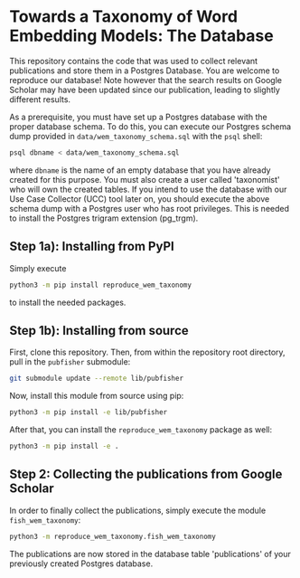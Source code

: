 # Towards a Taxonomy of Word Embedding Models: The Database

This repository contains the code that was used to collect relevant 
publications and store them in a Postgres Database.
You are welcome to reproduce our database!
Note however that the search results on Google Scholar may have been updated
since our publication, leading to slightly different results.

As a prerequisite, you must have set up a Postgres database with the proper 
database schema. To do this, you can execute our Postgres schema dump provided 
in `data/wem_taxonomy_schema.sql` with the `psql` shell:
```bash
psql dbname < data/wem_taxonomy_schema.sql
```
where `dbname` is the name of an empty database that you have already created 
for this purpose.
You must also create a user called 'taxonomist' who will own the created
tables. If you intend to use the database with our Use Case Collector (UCC)
tool later on, you should execute the above schema dump with a Postgres user 
who has root privileges.
This is needed to install the Postgres trigram extension (pg_trgm).

## Step 1a): Installing from PyPI

Simply execute
```bash
python3 -m pip install reproduce_wem_taxonomy
```
to install the needed packages.


## Step 1b): Installing from source

First, clone this repository. Then, from within the repository root directory,
pull in the `pubfisher` submodule:
```bash
git submodule update --remote lib/pubfisher
```
Now, install this module from source using pip:
```bash
python3 -m pip install -e lib/pubfisher
```
After that, you can install the `reproduce_wem_taxonomy` package as well:
```bash
python3 -m pip install -e .
```

## Step 2: Collecting the publications from Google Scholar

In order to finally collect the publications,
simply execute the module `fish_wem_taxonomy`:
```bash
python3 -m reproduce_wem_taxonomy.fish_wem_taxonomy
```

The publications are now stored in the database table 'publications' of
your previously created Postgres database.
